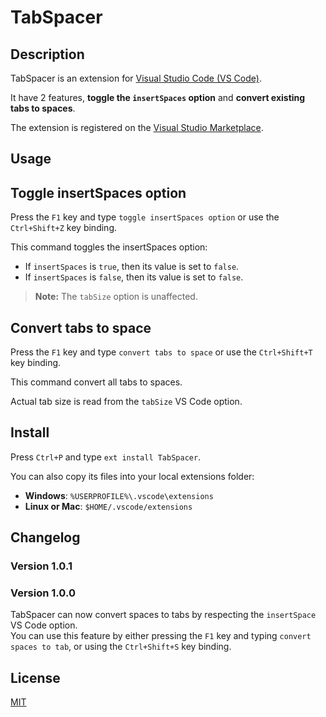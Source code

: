 # TabSpacer
## Description
TabSpacer is an extension for [Visual Studio Code (VS Code)](https://code.visualstudio.com/).

It have 2 features, **toggle the `insertSpaces` option** and **convert existing tabs to spaces**.

The extension is registered on the [Visual Studio Marketplace](https://marketplace.visualstudio.com/items/yuichinukiyama.TabSpacer).

## Usage
## Toggle insertSpaces option
Press the `F1` key and type `toggle insertSpaces option` or use the `Ctrl+Shift+Z` key binding.

This command toggles the insertSpaces option:
* If `insertSpaces` is `true`, then its value is set to `false`.
* If `insertSpaces` is `false`, then its value is set to `false`.

> **Note:** The `tabSize` option is unaffected.

## Convert tabs to space
Press the `F1` key and type `convert tabs to space` or use the `Ctrl+Shift+T` key binding.

This command convert all tabs to spaces.

Actual tab size is read from the `tabSize` VS Code option.

## Install
Press `Ctrl+P` and type `ext install TabSpacer`.

You can also copy its files into your local extensions folder:
* **Windows**: `%USERPROFILE%\.vscode\extensions`
* **Linux or Mac**: `$HOME/.vscode/extensions`

## Changelog
### Version 1.0.1
### Version 1.0.0
TabSpacer can now convert spaces to tabs by respecting the `insertSpace` VS Code option.  
You can use this feature by either pressing the `F1` key and typing `convert spaces to tab`, or using the `Ctrl+Shift+S` key binding.

## License
[MIT](LICENSE)

